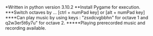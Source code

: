 *Written in python version 3.10.2
**Install Pygame for execution.
***Switch octaves by ... [ctrl + numPad key] or [alt + numPad key]
****Can play music by using keys : "zsxdcvgbbhn" for octave 1 and q2w3er5t6y7u" for octave 2.
*****Playing prerecorded music and recording available.
